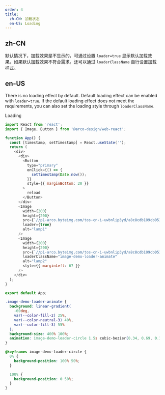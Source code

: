 ```yaml
---
order: 4
title:
  zh-CN: 加载状态
  en-US: Loading
---
```


## zh-CN

默认情况下，加载效果是不显示的，可通过设置 `loader=true` 显示默认加载效果。如果默认加载效果不符合需求。还可以通过 `loaderClassName` 自行设置加载样式。

## en-US

There is no loading effect by default. Default loading effect can be enabled with `loader=true`. If the default loading effect does not meet the requirements, you can also set the loading style through `loaderClassName`.

Loading

```js
import React from 'react';
import { Image, Button } from '@arco-design/web-react';

function App() {
  const [timestamp, setTimestamp] = React.useState('');
  return (
    <div>
      <div>
        <Button
          type="primary"
          onClick={() => {
            setTimestamp(Date.now());
          }}
          style={{ marginBottom: 20 }}
        >
          reload
        </Button>
      </div>
      <Image
        width={200}
        height={200}
        src={`//p1-arco.byteimg.com/tos-cn-i-uwbnlip3yd/a8c8cdb109cb051163646151a4a5083b.png~tplv-uwbnlip3yd-webp.webp?timestamp=${timestamp}`}
        loader={true}
        alt="lamp1"
      />
      <Image
        width={200}
        height={200}
        src={`//p1-arco.byteimg.com/tos-cn-i-uwbnlip3yd/a8c8cdb109cb051163646151a4a5083b.png~tplv-uwbnlip3yd-webp.webp?timestamp=${timestamp}`}
        loaderClassName="image-demo-loader-animate"
        alt="lamp2"
        style={{ marginLeft: 67 }}
      />
    </div>
  );
}

export default App;
```

```css
.image-demo-loader-animate {
  background: linear-gradient(
    -60deg,
    var(--color-fill-2) 25%,
    var(--color-neutral-3) 40%,
    var(--color-fill-3) 55%
  );
  background-size: 400% 100%;
  animation: image-demo-loader-circle 1.5s cubic-bezier(0.34, 0.69, 0.1, 1) infinite;
}

@keyframes image-demo-loader-circle {
  0% {
    background-position: 100% 50%;
  }

  100% {
    background-position: 0 50%;
  }
}
```
